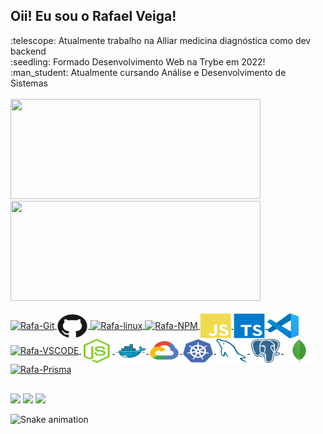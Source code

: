 ## Oii! Eu sou o Rafael Veiga!

<div>
:telescope: Atualmente trabalho na Alliar medicina diagnóstica como dev backend <br>
:seedling: Formado Desenvolvimento Web na Trybe em 2022!<br>
:man_student: Atualmente cursando Análise e Desenvolvimento de Sistemas
 </div>
<br>
 <div>
  <a href="https://github.com/rafaelveigasts">
  <img height="160em" width="400em" src="https://github-readme-stats.vercel.app/api?username=rafaelveigasts&show_icons=true&theme=tokyonight&include_all_commits=true&count_private=true"/>
  <img height="160em" width="400em" src="https://github-readme-stats.vercel.app/api/top-langs/?username=rafaelveigasts&layout=compact&langs_count=7&theme=tokyonight"/>
</div>
 
<div style="display: inline_block"><br>
  <img align="center" alt="Rafa-Git" height="40" width="50" src="https://raw.github.com/devicons/devicon/master/icons/git/git-original.svg">
  <img align="center" alt="Rafa-Github" height="40" width="50" src="https://github.com/devicons/devicon/blob/master/icons/github/github-original.svg">
 <img align="center" alt="Rafa-linux" height="40" width="50" src="https://raw.github.com/devicons/devicon/master/icons/linux/linux-original.svg">
 <img align="center" alt="Rafa-NPM" height="40" width="50" src="https://raw.github.com/devicons/devicon/master/icons/npm/npm-original-wordmark.svg">
  <img align="center" alt="Rafa-Js" height="40" width="50" src="https://raw.githubusercontent.com/devicons/devicon/master/icons/javascript/javascript-plain.svg">
  <img align="center" alt="Rafa-TS" height="40" width="50" src="https://github.com/devicons/devicon/blob/master/icons/typescript/typescript-original.svg">
 <img align="center" alt="Rafa-VSCODE" height="40" width="50" src="https://raw.githubusercontent.com/devicons/devicon/master/icons/vscode/vscode-original.svg">
  <img align="center" alt="Rafa-VSCODE" height="40" width="50" src="https://raw.github.com/devicons/devicon/master/icons/jest/jest-plain.svg">
  <img align="center" alt="Rafa-NODE" height="40" width="50" src="https://github.com/devicons/devicon/blob/master/icons/nodejs/nodejs-original.svg">
  <img align="center" alt="Rafa-DOCKER" height="40" width="50" src="https://github.com/devicons/devicon/blob/master/icons/docker/docker-original.svg">
  <img align="center" alt="Rafa-GC" height="40" width="50" src="https://github.com/devicons/devicon/blob/master/icons/googlecloud/googlecloud-original.svg">
  <img align="center" alt="Rafa-Kubernetes" height="40" width="50" src="https://github.com/devicons/devicon/blob/master/icons/kubernetes/kubernetes-plain.svg">
  <img align="center" alt="Rafa-MySql" height="40" width="50" src="https://github.com/devicons/devicon/blob/master/icons/mysql/mysql-original.svg">
  <img align="center" alt="Rafa-Postgres" height="40" width="50" src="https://github.com/devicons/devicon/blob/master/icons/postgresql/postgresql-plain.svg">
  <img align="center" alt="Rafa-Mongo" height="40" width="50" src="https://github.com/devicons/devicon/blob/master/icons/mongodb/mongodb-original.svg">
  <img align="center" alt="Rafa-Prisma" height="40" width="50" src="https://d2eip9sf3oo6c2.cloudfront.net/tags/images/000/001/287/square_480/prismaHD.png">
  

 
 

</div>
  
  ##
 
<div> 
  <a href="https://www.instagram.com/rafaelveigaa/" target="_blank"><img src="https://img.shields.io/badge/-Instagram-%23E4405F?style=for-the-badge&logo=instagram&logoColor=white" target="_blank"></a>
  <a href = "mailto:rafaelveig@hotmail.com"><img src="https://img.shields.io/badge/-Gmail-%23333?style=for-the-badge&logo=gmail&logoColor=white" target="_blank"></a>
  <a href="https://www.https://www.linkedin.com/in/rafaelveigasts/" target="_blank"><img src="https://img.shields.io/badge/-LinkedIn-%230077B5?style=for-the-badge&logo=linkedin&logoColor=white" target="_blank"></a> 
 
   ![Snake animation](https://github.com/rafaelveigasts/rafaballerini/blob/output/github-contribution-grid-snake.svg)

 
</div>
